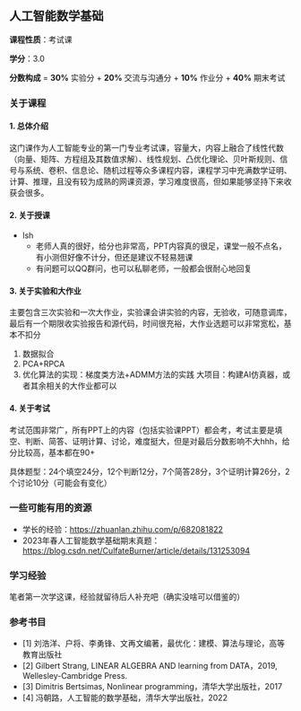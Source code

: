 ## 人工智能数学基础

**课程性质**：考试课

**学分**：3.0

**分数构成** = **30%** 实验分 + **20%** 交流与沟通分 + **10%** 作业分 + **40%** 期末考试

### 关于课程


#### 1. 总体介绍

这门课作为人工智能专业的第一门专业考试课，容量大，内容上融合了线性代数（向量、矩阵、方程组及其数值求解）、线性规划、凸优化理论、贝叶斯规则、信号与系统、卷积、信息论、随机过程等众多课程内容，课程学习中充满数学证明、计算、推理，且没有较为成熟的网课资源，学习难度很高，但如果能够坚持下来收获会很多。

#### 2. 关于授课

- lsh
  - 老师人真的很好，给分也非常高，PPT内容真的很足，课堂一般不点名，有小测但好像不计分，但还是建议不轻易翘课
  - 有问题可以QQ群问，也可以私聊老师，一般都会很耐心地回复

#### 3. 关于实验和大作业

主要包含三次实验和一次大作业，实验课会讲实验的内容，无验收，可随意调库，最后有一个期限收实验报告和源代码，时间很充裕，大作业选题可以非常宽松，基本不扣分
  1. 数据拟合
  2. PCA+RPCA
  3. 优化算法的实现：梯度类方法+ADMM方法的实践
大项目：构建AI仿真器，或者其余相关的大作业都可以


#### 4. 关于考试

考试范围非常广，所有PPT上的内容（包括实验课PPT）都会考，考试主要是填空、判断、简答、证明计算、讨论，难度挺大，但是对最后分数影响不大hhh，给分比较高，基本都在90+

具体题型：24个填空24分，12个判断12分，7个简答28分，3个证明计算26分，2个讨论10分（可能会有变化）

### 一些可能有用的资源

- 学长的经验：https://zhuanlan.zhihu.com/p/682081822
- 2023年春人工智能数学基础期末真题：https://blog.csdn.net/CulfateBurner/article/details/131253094

### 学习经验

笔者第一次学这课，经验就留待后人补充吧（确实没啥可以借鉴的）

### 参考书目

- [1] 刘浩洋、户将、李勇锋、文再文编著，最优化：建模、算法与理论，高等教育出版社
- [2] Gilbert Strang, LINEAR ALGEBRA AND learning from DATA，2019, Wellesley-Cambridge Press. 
- [3] Dimitris Bertsimas, Nonlinear programming，清华大学出版社，2017
- [4] 冯朝路，人工智能的数学基础，清华大学出版社，2022


